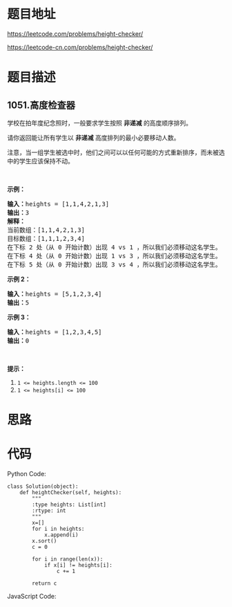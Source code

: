 # 题目地址
https://leetcode.com/problems/height-checker/

https://leetcode-cn.com/problems/height-checker/
# 题目描述
## 1051.高度检查器
<p>学校在拍年度纪念照时，一般要求学生按照 <strong>非递减</strong> 的高度顺序排列。</p>

<p>请你返回能让所有学生以 <strong>非递减</strong> 高度排列的最小必要移动人数。</p>

<p>注意，当一组学生被选中时，他们之间可以以任何可能的方式重新排序，而未被选中的学生应该保持不动。</p>

<p>&nbsp;</p>

<p><strong>示例：</strong></p>

<pre><strong>输入：</strong>heights =&nbsp;[1,1,4,2,1,3]
<strong>输出：</strong>3 
<strong>解释：</strong>
当前数组：[1,1,4,2,1,3]
目标数组：[1,1,1,2,3,4]
在下标 2 处（从 0 开始计数）出现 4 vs 1 ，所以我们必须移动这名学生。
在下标 4 处（从 0 开始计数）出现 1 vs 3 ，所以我们必须移动这名学生。
在下标 5 处（从 0 开始计数）出现 3 vs 4 ，所以我们必须移动这名学生。</pre>

<p><strong>示例 2：</strong></p>

<pre><strong>输入：</strong>heights = [5,1,2,3,4]
<strong>输出：</strong>5
</pre>

<p><strong>示例 3：</strong></p>

<pre><strong>输入：</strong>heights = [1,2,3,4,5]
<strong>输出：</strong>0
</pre>

<p>&nbsp;</p>

<p><strong>提示：</strong></p>

<ol>
	<li><code>1 &lt;= heights.length &lt;= 100</code></li>
	<li><code>1 &lt;= heights[i] &lt;= 100</code></li>
</ol>

# 思路

# 代码
Python Code:

```
class Solution(object):
    def heightChecker(self, heights):
        """
        :type heights: List[int]
        :rtype: int
        """
        x=[]
        for i in heights:
            x.append(i)
        x.sort()
        c = 0
        
        for i in range(len(x)):
            if x[i] != heights[i]:
                c += 1
                
        return c
```
JavaScript Code:

```

```
